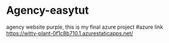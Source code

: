 # Agency-easytut
agency website purple,
this is my final azure project #azure link https://witty-plant-0f1c8b710.1.azurestaticapps.net/
